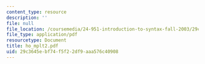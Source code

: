 ```yaml
---
content_type: resource
description: ''
file: null
file_location: /coursemedia/24-951-introduction-to-syntax-fall-2003/29c3645ebf74f5f22df9aaa576c40908_ho_mplt2.pdf
file_type: application/pdf
resourcetype: Document
title: ho_mplt2.pdf
uid: 29c3645e-bf74-f5f2-2df9-aaa576c40908
---
```

